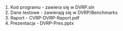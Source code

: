 1. Kod programu - zawiera się w DVRP.sln
2. Dane testowe - zawierają się w DVRP/Benchmarks
3. Raport - CVRP-DVRP-Raport.pdf
4. Prezentacja - DVRP-Pres.pptx	
